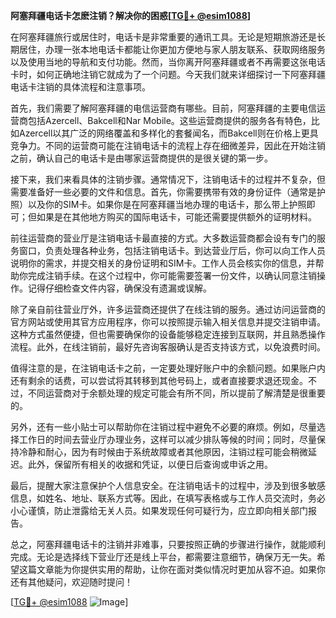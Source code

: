 **阿塞拜疆电话卡怎麽注销？解决你的困惑[[TG💪+ @esim1088](https://t.me/s/esim1088)]**

在阿塞拜疆旅行或居住时，电话卡是非常重要的通讯工具。无论是短期旅游还是长期居住，办理一张本地电话卡都能让你更加方便地与家人朋友联系、获取网络服务以及使用当地的导航和支付功能。然而，当你离开阿塞拜疆或者不再需要这张电话卡时，如何正确地注销它就成为了一个问题。今天我们就来详细探讨一下阿塞拜疆电话卡注销的具体流程和注意事项。

首先，我们需要了解阿塞拜疆的电信运营商有哪些。目前，阿塞拜疆的主要电信运营商包括Azercell、Bakcell和Nar Mobile。这些运营商提供的服务各有特色，比如Azercell以其广泛的网络覆盖和多样化的套餐闻名，而Bakcell则在价格上更具竞争力。不同的运营商可能在注销电话卡的流程上存在细微差异，因此在开始注销之前，确认自己的电话卡是由哪家运营商提供的是很关键的第一步。

接下来，我们来看具体的注销步骤。通常情况下，注销电话卡的过程并不复杂，但需要准备好一些必要的文件和信息。首先，你需要携带有效的身份证件（通常是护照）以及你的SIM卡。如果你是在阿塞拜疆当地办理的电话卡，那么带上护照即可；但如果是在其他地方购买的国际电话卡，可能还需要提供额外的证明材料。

前往运营商的营业厅是注销电话卡最直接的方式。大多数运营商都会设有专门的服务窗口，负责处理各种业务，包括注销电话卡。到达营业厅后，你可以向工作人员说明你的需求，并提交相关的身份证明和SIM卡。工作人员会核实你的信息，并帮助你完成注销手续。在这个过程中，你可能需要签署一份文件，以确认同意注销操作。记得仔细检查文件内容，确保没有遗漏或误解。

除了亲自前往营业厅外，许多运营商还提供了在线注销的服务。通过访问运营商的官方网站或使用其官方应用程序，你可以按照提示输入相关信息并提交注销申请。这种方式虽然便捷，但也需要确保你的设备能够稳定连接到互联网，并且熟悉操作流程。此外，在线注销前，最好先咨询客服确认是否支持该方式，以免浪费时间。

值得注意的是，在注销电话卡之前，一定要处理好账户中的余额问题。如果账户内还有剩余的话费，可以尝试将其转移到其他号码上，或者直接要求退还现金。不过，不同运营商对于余额处理的规定可能会有所不同，所以提前了解清楚是很重要的。

另外，还有一些小贴士可以帮助你在注销过程中避免不必要的麻烦。例如，尽量选择工作日的时间去营业厅办理业务，这样可以减少排队等候的时间；同时，尽量保持冷静和耐心，因为有时候由于系统故障或者其他原因，注销过程可能会稍微延迟。此外，保留所有相关的收据和凭证，以便日后查询或申诉之用。

最后，提醒大家注意保护个人信息安全。在注销电话卡的过程中，涉及到很多敏感信息，如姓名、地址、联系方式等。因此，在填写表格或与工作人员交流时，务必小心谨慎，防止泄露给无关人员。如果发现任何可疑行为，应立即向相关部门报告。

总之，阿塞拜疆电话卡的注销并非难事，只要按照正确的步骤进行操作，就能顺利完成。无论是选择线下营业厅还是线上平台，都需要注意细节，确保万无一失。希望这篇文章能为你提供实用的帮助，让你在面对类似情况时更加从容不迫。如果你还有其他疑问，欢迎随时提问！

[[TG💪+ @esim1088](https://t.me/s/esim1088) ![Image](https://i.postimg.cc/4NQfJmqS/Snipaste-2025-05-13-00-14-12.png)]